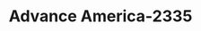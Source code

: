 ---
f_zip-code: 77502
f_state-code: TX
title: Advance America-2335
f_phone: 713-589-1131
f_city-only: Pasadena
f_address: 140 Southmore Avenue Pasadena
f_location-unique-id: '2335'
slug: advance-america-2335
updated-on: '2024-05-30T13:46:58.046Z'
created-on: '2024-05-30T13:36:59.803Z'
published-on: '2024-05-30T13:54:32.469Z'
f_city-state: cms/city/pasadena-tx.md
f_company: cms/company/advance-america.md
f_state: cms/state/texas.md
layout: '[payday-loan].html'
tags: payday-loan
---